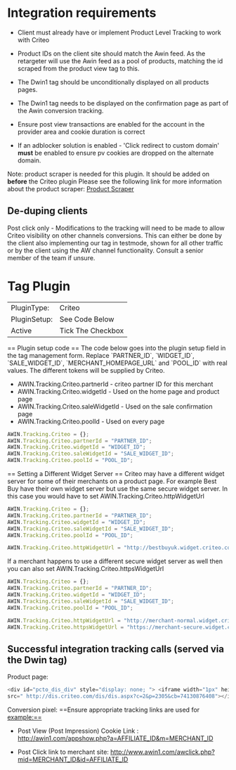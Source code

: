 # Integration requirements

- Client must already have or implement Product Level Tracking to work
  with Criteo

<!-- -->

- Product IDs on the client site should match the Awin feed. As the
  retargeter will use the Awin feed as a pool of products, matching the
  id scraped from the product view tag to this.

<!-- -->

- The Dwin1 tag should be unconditionally displayed on all products
  pages.

<!-- -->

- The Dwin1 tag needs to be displayed on the confirmation page as part
  of the Awin conversion tracking.

<!-- -->

- Ensure post view transactions are enabled for the account in the
  provider area and cookie duration is correct

<!-- -->

- If an adblocker solution is enabled - 'Click redirect to custom
  domain' **must** be enabled to ensure pv cookies are dropped on the
  alternate domain.

Note: product scraper is needed for this plugin. It should be added on
**before** the Criteo plugin
Please see the following link for more information about the product
scraper:
[Product Scraper](Staff:Product_Scraper "wikilink")

## De-duping clients

Post click only - Modifications to the tracking will need to be made to
allow Criteo visibility on other channels conversions. This can either
be done by the client also implementing our tag in testmode, shown for
all other traffic or by the client using the AW channel functionality.
Consult a senior member of the team if unsure.

# Tag Plugin

|              |                   |
|--------------|-------------------|
| PluginType:  | Criteo            |
| PluginSetup: | See Code Below    |
| Active       | Tick The Checkbox |


== Plugin setup code == The code below goes into the plugin setup field
in the tag management form.
Replace \`PARTNER_ID\`, \`WIDGET_ID\`, \`SALE_WIDGET_ID\`,
\`MERCHANT_HOMEPAGE_URL\` and \`POOL_ID\` with real values. The
different tokens will be supplied by Criteo.

- AWIN.Tracking.Criteo.partnerId - criteo partner ID for this merchant
- AWIN.Tracking.Criteo.widgetId - Used on the home page and product page
- AWIN.Tracking.Criteo.saleWidgetId - Used on the sale confirmation page
- AWIN.Tracking.Criteo.poolId - Used on every page




``` javascript
AWIN.Tracking.Criteo = {};
AWIN.Tracking.Criteo.partnerId = "PARTNER_ID";
AWIN.Tracking.Criteo.widgetId = "WIDGET_ID";
AWIN.Tracking.Criteo.saleWidgetId = "SALE_WIDGET_ID";
AWIN.Tracking.Criteo.poolId = "POOL_ID";
```



== Setting a Different Widget Server == Criteo may have a different
widget server for some of their merchants on a product page. For example
Best Buy have their own widget server but use the same secure widget
server. In this case you would have to set
AWIN.Tracking.Criteo.httpWidgetUrl


``` javascript
AWIN.Tracking.Criteo = {};
AWIN.Tracking.Criteo.partnerId = "PARTNER_ID";
AWIN.Tracking.Criteo.widgetId = "WIDGET_ID";
AWIN.Tracking.Criteo.saleWidgetId = "SALE_WIDGET_ID";
AWIN.Tracking.Criteo.poolId = "POOL_ID";

AWIN.Tracking.Criteo.httpWidgetUrl = "http://bestbuyuk.widget.criteo.com";
```



If a merchant happens to use a different secure widget server as well
then you can also set AWIN.Tracking.Criteo.httpsWidgetUrl


``` javascript
AWIN.Tracking.Criteo = {};
AWIN.Tracking.Criteo.partnerId = "PARTNER_ID";
AWIN.Tracking.Criteo.widgetId = "WIDGET_ID";
AWIN.Tracking.Criteo.saleWidgetId = "SALE_WIDGET_ID";
AWIN.Tracking.Criteo.poolId = "POOL_ID";

AWIN.Tracking.Criteo.httpWidgetUrl = "http://merchant-normal.widget.criteo.com";
AWIN.Tracking.Criteo.httpsWidgetUrl = "https://merchant-secure.widget.criteo.com";
```




## Successful integration tracking calls (served via the Dwin tag)


Product page:


``` javascript
<div id="pcto_dis_div" style="display: none; "> <iframe width="1px" height="1px" style=""
src=" http://dis.criteo.com/dis/dis.aspx?c=2&p=2305&cb=74130876408"></iframe></div>
```



Conversion pixel:
==Ensure appropriate tracking links are used for <example:==>

- Post View (Post Impression) Cookie Link :
  <http://awin1.com/appshow.php?a=AFFILIATE_ID&m=MERCHANT_ID>

<!-- -->

- Post Click link to merchant site:
  <http://www.awin1.com/awclick.php?mid=MERCHANT_ID&id=AFFILIATE_ID>